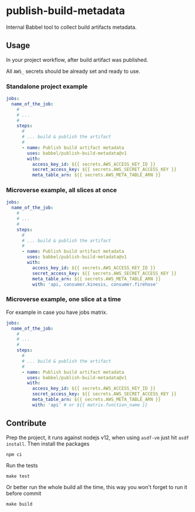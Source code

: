 # publish-build-metadata

Internal Babbel tool to collect build artifacts metadata.

## Usage

In your project workflow, after build artifact was published.

All `AWS_` secrets should be already set and ready to use.

### Standalone project example

```yaml
jobs:
  name_of_the_job:
    #
    # ...
    #
    steps:
      #
      # ... build & publish the artifact
      #
      - name: Publish build artifact metadata
        uses: babbel/publish-build-metadata@v1
        with:
          access_key_id: ${{ secrets.AWS_ACCESS_KEY_ID }}
          secret_access_key: ${{ secrets.AWS_SECRET_ACCESS_KEY }}
          meta_table_arn: ${{ secrets.AWS_META_TABLE_ARN }}
```

### Microverse example, all slices at once

```yaml
jobs:
  name_of_the_job:
    #
    # ...
    #
    steps:
      #
      # ... build & publish the artifact
      #
      - name: Publish build artifact metadata
        uses: babbel/publish-build-metadata@v1
        with:
          access_key_id: ${{ secrets.AWS_ACCESS_KEY_ID }}
          secret_access_key: ${{ secrets.AWS_SECRET_ACCESS_KEY }}
          meta_table_arn: ${{ secrets.AWS_META_TABLE_ARN }}
          with: 'api, consumer.kinesis, consumer.firehose'
```

### Microverse example, one slice at a time

For example in case you have jobs matrix.

```yaml
jobs:
  name_of_the_job:
    #
    # ...
    #
    steps:
      #
      # ... build & publish the artifact
      #
      - name: Publish build artifact metadata
        uses: babbel/publish-build-metadata@v1
        with:
          access_key_id: ${{ secrets.AWS_ACCESS_KEY_ID }}
          secret_access_key: ${{ secrets.AWS_SECRET_ACCESS_KEY }}
          meta_table_arn: ${{ secrets.AWS_META_TABLE_ARN }}
          with: 'api' # or ${{ matrix.function_name }}
```

## Contribute

Prep the project, it runs against nodejs v12, when using `asdf-vm` just hit `asdf install`. Then install the packages

```
npm ci
```

Run the tests

```
make test
```

Or better run the whole build all the time, this way you won't forget to run it before commit

```
make build
```
